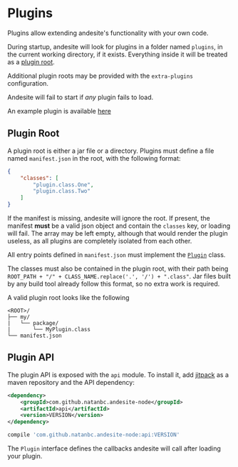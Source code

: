 # Plugins

Plugins allow extending andesite's functionality with your own code. 

During startup, andesite will look for plugins in a folder named `plugins`,
in the current working directory, if it exists. Everything inside it will
be treated as a [plugin root](#plugin-root).

Additional plugin roots may be provided with the `extra-plugins` configuration.

Andesite will fail to start if *any* plugin fails to load.

An example plugin is available [here](example-plugin/src/main/java/example/ExamplePlugin.java)

## Plugin Root

A plugin root is either a jar file or a directory. Plugins must define a file named
`manifest.json` in the root, with the following format:

```json
{
    "classes": [
        "plugin.class.One",
        "plugin.class.Two"
    ]
}
```

If the manifest is missing, andesite will ignore the root. If present, the manifest **must** be
a valid json object and contain the `classes` key, or loading will fail. The array may be left empty,
although that would render the plugin useless, as all plugins are completely isolated from each other.

All entry points defined in `manifest.json` must implement the [`Plugin`](api/src/main/java/andesite/node/Plugin.java)
class.

The classes must also be contained in the plugin root, with their path being
`ROOT_PATH + "/" + CLASS_NAME.replace('.', '/') + ".class"`. Jar files built by any
build tool already follow this format, so no extra work is required.

A valid plugin root looks like the following

```
<ROOT>/
├── my/
|   └── package/
|       └── MyPlugin.class
└── manifest.json
```

## Plugin API

The plugin API is exposed with the `api` module. To install it, add [jitpack](https://jitpack.io)
as a maven repository and the API dependency:

```xml
<dependency>
    <groupId>com.github.natanbc.andesite-node</groupId>
    <artifactId>api</artifactId>
    <version>VERSION</version>
</dependency>
```

```gradle
compile 'com.github.natanbc.andesite-node:api:VERSION'
```

The `Plugin` interface defines the callbacks andesite will call after loading your plugin.
